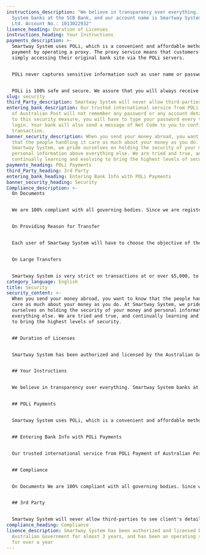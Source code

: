 ```yaml
---
instructions_description: "We believe in transparency over everything. Smartway
  System banks at the SCB Bank, and our account name is Smartway System Pty.
  Ltd. Account No.: 1013022932"
lisence_heading: Duration of Licenses
instructions_heading: Your Instructions
payments_description: >-
  Smartway System uses POLi, which is a convenient and affordable method of
  payment by operating a proxy. The proxy service means that customers are
  simply accessing their original bank site via the POLi servers.


  POLi never captures sensitive information such as user name or password. They undertake regular security reviews to ensure that we meet all modern security standards.


  POLi is 100% safe and secure. We assure that you will always receive the best experiences and services from Smartway System.
slug: security
third_Party_description: Smartway System will never allow third-parties to see client's details.
entering_bank_description: Our trusted international service from POLi Payment
  of Australian Post will not remember any password or any account details. Due
  to this security measure, you will have to type your password every time you
  login. Your bank will also send a message of Net Code to you to confirm the
  transaction.
banner_security_description: When you send your money abroad, you want to know
  that the people handling it care as much about your money as you do. At
  Smartway System, we pride ourselves on holding the security of your money and
  personal information above everything else. We are tried and true, and
  continually learning and evolving to bring the highest levels of security.
payments_heading: POLi Payments
third_Party_heading: 3rd Party
entering_bank_heading: Entering Bank Info with POLi Payments
banner_security_heading: Security
Compliance_description: >-
  On Documents


  We are 100% compliant with all governing bodies. Since we are registered legally with AUSTRAC, their rules and policies require 2 different documents to identify a user. Both documents should be government-issued (Passport, Driver’s License, Australia Photo Card, etc.) If the document is taken from a copy, we will not be able to accept it.


  On Providing Reason for Transfer


  Each user of Smartway System will have to choose the objective of the money transfer according to the regulations and policy of Australia's AML/CFT Anti-Money Laundering and Combating the Financing of Terrorism.


  On Large Transfers


  Smartway System is very strict on transactions at or over $5,000, to prevent frauds and money laundering and terrorism financing. Smartway will contact you for further documentation if you are sending over $5,000.
category_language: English
title: Security
security_content: >-
  When you send your money abroad, you want to know that the people handling it
  care as much about your money as you do. At Smartway System, we pride
  ourselves on holding the security of your money and personal information above
  everything else. We are tried and true, and continually learning and evolving
  to bring the highest levels of security.


  ## Duration of Licenses


  Smartway System has been authorized and licensed by the Australian Government for almost 3 years, and has been an operating service for over a year


  ## Your Instructions


  We believe in transparency over everything. Smartway System banks at the SCB Bank, and our account name is Smartway System Pty. Ltd. Account No.: 1013022932


  ## POLi Payments


  Smartway System uses POLi, which is a convenient and affordable method of payment by operating a proxy. The proxy service means that customers are simply accessing their original bank site via the POLi servers. POLi never captures sensitive information such as user name or password. They undertake regular security reviews to ensure that we meet all modern security standards. POLi is 100% safe and secure. We assure that you will always receive the best experiences and services from Smartway System.


  ## Entering Bank Info with POLi Payments


  Our trusted international service from POLi Payment of Australian Post will not remember any password or any account details. Due to this security measure, you will have to type your password every time you login. Your bank will also send a message of Net Code to you to confirm the transaction.


  ## Compliance


  On Documents We are 100% compliant with all governing bodies. Since we are registered legally with AUSTRAC, their rules and policies require 2 different documents to identify a user. Both documents should be government-issued (Passport, Driver’s License, Australia Photo Card, etc.) If the document is taken from a copy, we will not be able to accept it. On Providing Reason for Transfer Each user of Smartway System will have to choose the objective of the money transfer according to the regulations and policy of Australia's AML/CFT Anti-Money Laundering and Combating the Financing of Terrorism. On Large Transfers Smartway System is very strict on transactions at or over $5,000, to prevent frauds and money laundering and terrorism financing. Smartway will contact you for further documentation if you are sending over $5,000.


  ## 3rd Party


  Smartway System will never allow third-parties to see client's details.
compliance_heading: Compliance
lisence_description: Smartway System has been authorized and licensed by the
  Australian Government for almost 3 years, and has been an operating service
  for over a year
---
```


